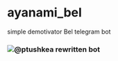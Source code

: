 # ayanami_bel
 simple demotivator Bel telegram bot

### ![@ptushkea](https://github.com/ptushkea) rewritten bot
